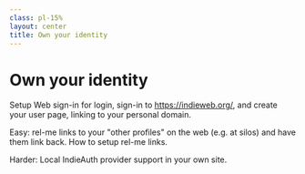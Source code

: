 ```yaml
---
class: pl-15%
layout: center
title: Own your identity
---
```


<h1>Own your <strong class="color:accent">identity</strong></h1>

<Transform scale="0.9">

<Citation
  citeHref="https://indieauth.com/"
  citeText="IndieAuth.com: Sign in with your domain name">
<template v-slot:quote>

<p slot="quote">
Instead of logging in to websites as "you on Twitter" or "you on Facebook", you should be able to log in as just "you". We should not be relying on Twitter or Facebook to provide our authenticated identities, we should be able to use our own domain names to log in to sites everywhere.
</p>
</template>
</Citation>

Setup Web sign-in for login, sign-in to https://indieweb.org/, and create your user page, linking to your personal domain.

Easy: rel-me links to your "other profiles" on the web (e.g. at silos) and have them link back. How to setup rel-me links.

Harder: Local IndieAuth provider support in your own site.

</Transform>

<!--
Setup Web sign-in for login, sign-in to https://indieweb.org/, and create your user page, linking to your personal domain.

Easy: rel-me links to your "other profiles" on the web (e.g. at silos) and have them link back. How to setup rel-me links.

Harder: Local IndieAuth provider support in your own site.

https://indieweb.org/IndieMark
-->
